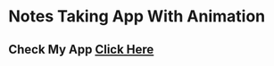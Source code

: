 # Notes Taking App With Animation

<h2>Check My App <a href="https://love-sonkar.github.io/reactanimation/" target="_Blank">Click Here</a></h2>
